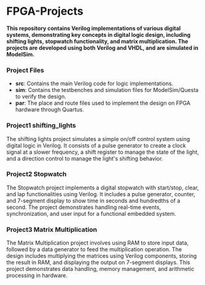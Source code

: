 # FPGA-Projects

**This repository contains Verilog implementations of various digital systems, demonstrating key concepts in digital logic design, including shifting lights, stopwatch functionality, and matrix multiplication. The projects are developed using both Verilog and VHDL, and are simulated in ModelSim.**

### Project Files

- **src**: Contains the main Verilog code for logic implementations.
- **sim**: Contains the testbenches and simulation files for ModelSim/Questa to verify the design.
- **par**: The place and route files used to implement the design on FPGA hardware through Quartus.

### Project1 shifting_lights
The shifting lights project simulates a simple on/off control system using digital logic in Verilog. It consists of a pulse generator to create a clock signal at a slower frequency, a shift register to manage the state of the light, and a direction control to manage the light's shifting behavior. 

### Project2 Stopwatch
The Stopwatch project implements a digital stopwatch with start/stop, clear, and lap functionalities using Verilog. It includes a pulse generator, counter, and 7-segment display to show time in seconds and hundredths of a second. The project demonstrates handling real-time events, synchronization, and user input for a functional embedded system.

### Project3 Matrix Multiplication
The Matrix Multiplication project involves using RAM to store input data, followed by a data generator to feed the multiplication operation. The design includes multiplying the matrices using Verilog components, storing the result in RAM, and displaying the output on 7-segment displays. This project demonstrates data handling, memory management, and arithmetic processing in hardware.
